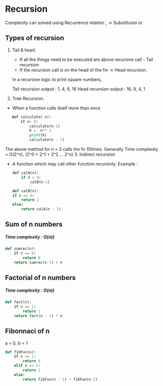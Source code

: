 # Recursion

Complexity can solved using Recurrence relation , ->  Subsitituion or 


## Types of recursion 

1. Tail & head.
    - If all the things need to be executed are above recursive call - Tail recursion
    - If the recursion call is on the head of the fm -> Head recursion. 

    In a recursive logic to print square numbers,

    Tail recursion output : 1, 4, 9, 16
    Head recursion output : 16, 9, 4, 1
    
2. Tree Recursion.
 - When a function calls itself more than once

 ```python
    def calculate( n):
        if n> 0:
            calculate(n-1)
            k =  n** 2
            print(k)
            calculate(n - 1)
 ``` 

  The above method for n = 3 calls the fn 15times.
  Generally Time complexity = O(2^n), (2^0 + 2^1 + 2^2 ... 2^n)
3. Indirect recursion
 - A function which may call other function recursivly:
 Example : 
    
    ```python
    def calA(n):
        if n > 0:
            calB(n-1)

    def calB(n):
    if n == 0:
        return 2
    else:
        return calA(n - 1)
    ```



## Sum of n numbers
##### Time complexity : O(n))
```python
def sumrec(n):
    if n == 0:
        return 0
    return sumrec(n-1) + n

```


## Factorial of n numbers
##### Time complexity : O(n))
```python
def fact(n):
    if n == 1:
        return 1
    return fact(n - 1) * n

```


## Fibonnaci of n
a = 0, b = 1
```python
def fibFun(n):
    if n == 1:
        return 0
    elif n == 2:
        return 1
    else:
        return fibFun(n - 1) + fibFun(n-2) 
```
